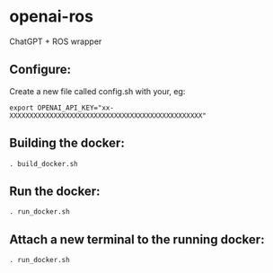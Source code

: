 # openai-ros
ChatGPT + ROS wrapper

## Configure:
Create a new file called config.sh with your, eg:

    export OPENAI_API_KEY="xx-XXXXXXXXXXXXXXXXXXXXXXXXXXXXXXXXXXXXXXXXXXXXXXXX"

## Building the docker:
    . build_docker.sh

## Run the docker:
    . run_docker.sh
    
## Attach a new terminal to the running docker:
    . run_docker.sh
